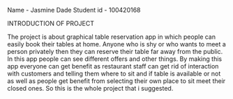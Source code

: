 Name - Jasmine Dade
Student id - 100420168

INTRODUCTION OF PROJECT

The project is about graphical table reservation app in which people can easily book their tables at home. 
Anyone who is shy or who wants to meet a person privately then they can reserve their table far away from the public. 
In this app people can see different offers and other things. 
By making this app everyone can get benefit as restaurant staff can get rid of interaction with customers and telling them where to sit and if table is available or not as well as people get benefit from selecting their own place to sit meet their closed ones. 
So this is the whole project that i suggested.
